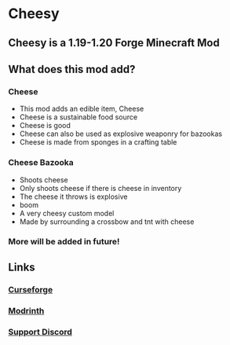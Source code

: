 # Cheesy
## Cheesy is a 1.19-1.20 Forge Minecraft Mod

## What does this mod add?
### Cheese
- This mod adds an edible item, Cheese
- Cheese is a sustainable food source
- Cheese is good
- Cheese can also be used as explosive weaponry for bazookas
- Cheese is made from sponges in a crafting table

### Cheese Bazooka
- Shoots cheese
- Only shoots cheese if there is cheese in inventory
- The cheese it throws is explosive 
- boom
- A very cheesy custom model
- Made by surrounding a crossbow and tnt with cheese

### More will be added in future!

## Links
### [Curseforge](https://www.curseforge.com/minecraft/mc-mods/cheesy)
### [Modrinth](https://modrinth.com/mod/cheesy)
### [Support Discord](https://discord.gg/ZgssqpUMHS)